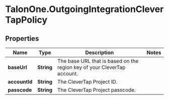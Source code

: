 # TalonOne.OutgoingIntegrationCleverTapPolicy

## Properties

Name | Type | Description | Notes
------------ | ------------- | ------------- | -------------
**baseUrl** | **String** | The base URL that is based on the region key of your CleverTap account. | 
**accountId** | **String** | The CleverTap Project ID. | 
**passcode** | **String** | The CleverTap Project passcode. | 


